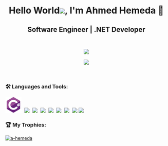 <h1 align="center">Hello World<img src="https://raw.githubusercontent.com/MartinHeinz/MartinHeinz/master/wave.gif" width="30px">, I'm Ahmed Hemeda 👑</h1>
<h2 align="center">Software Engineer | .NET Developer</h2> <br>
<p align="center"> <a href="https://www.linkedin.com/in/a-hemeda" target="_blank"><img src="https://img.shields.io/badge/-26K+ Followers-005080?style=flat-square&logo=Linkedin&logoColor=white" height="50"></a> </p>
<p align="center"> <img src="https://komarev.com/ghpvc/?username=a-hemeda&label=Profile+Views&color=800000&style=flat" height="45"/> </p> <br>
<h3 align="left"> 🛠️ Languages and Tools: </h3>
<p align="left"> <img src="https://raw.githubusercontent.com/devicons/devicon/master/icons/csharp/csharp-original.svg" height="50"/> <img width="1" />
  <img src="https://skillicons.dev/icons?i=dotnet" height="50"/> <img width="1" />
  <img src="https://cdn.jsdelivr.net/gh/devicons/devicon/icons/dotnetcore/dotnetcore-original.svg" height="50"/> <img width="1" />
  <img src="https://www.vectorlogo.zone/logos/git-scm/git-scm-icon.svg" height="50"/> <img width="1" />
  <img src="https://www.vectorlogo.zone/logos/getpostman/getpostman-icon.svg" height="50"/> <img width="1" />
  <img src="https://cdn.simpleicons.org/html5/E34F26" height="50"/> <img width="1" />
  <img src="https://cdn.simpleicons.org/css3/1572B6" height="50"/> <img width="1" />
  <img src="https://img.icons8.com/color/48/000000/visual-studio-code-2019.png" height="50"/>
  <img src="https://img.icons8.com/color/48/000000/visual-studio.png" height="50"/> <br>
<h3 align="left"> 🏆 My Trophies: </h3>
<p align="left"> <a href="https://github.com/ryo-ma/github-profile-trophy"><img src="https://github-profile-trophy.vercel.app/?username=a-hemeda&theme=algolia" alt="a-hemeda" /></a> </p>
